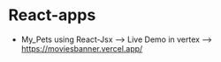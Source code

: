 # React-apps
* My_Pets using React-Jsx --> Live Demo in vertex --> https://moviesbanner.vercel.app/
